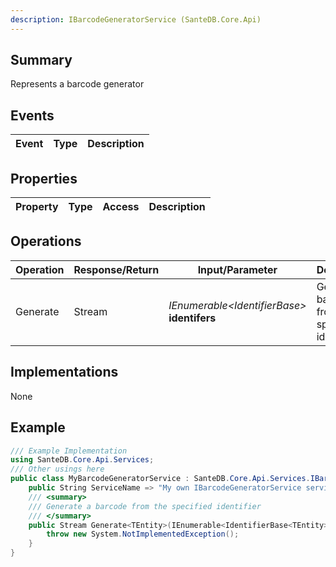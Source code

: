 ```yaml
---
description: IBarcodeGeneratorService (SanteDB.Core.Api)
---
```


## Summary
Represents a barcode generator

## Events

|Event|Type|Description|
|-|-|-|

## Properties

|Property|Type|Access|Description|
|-|-|-|-|

## Operations

|Operation|Response/Return|Input/Parameter|Description|
|-|-|-|-|
|Generate|Stream|*IEnumerable<IdentifierBase<TEntity>>* **identifers**|Generate a barcode from the specified identifier|

## Implementations

None

## Example
```csharp
/// Example Implementation
using SanteDB.Core.Api.Services;
/// Other usings here
public class MyBarcodeGeneratorService : SanteDB.Core.Api.Services.IBarcodeGeneratorService { 
	public String ServiceName => "My own IBarcodeGeneratorService service";
	/// <summary>
	/// Generate a barcode from the specified identifier
	/// </summary>
	public Stream Generate<TEntity>(IEnumerable<IdentifierBase<TEntity>> identifers){
		throw new System.NotImplementedException();
	}
}
```

